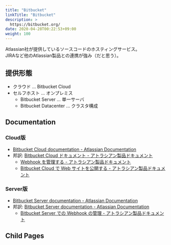 ```yaml
---
title: "Bitbucket"
linkTitle: "Bitbucket"
description: >
  https://bitbucket.org/
date: 2020-04-28T00:22:53+09:00
weight: 100
---
```


Atlassian社が提供しているソースコードのホスティングサービス。  
JIRAなど他のAtlassian製品との連携が強み（だと思う）。

## 提供形態

- クラウド ... Bitbucket Cloud
- セルフホスト ... オンプレミス
  - Bitbucket Server ... 単一サーバ
  - Bitbucket Datacenter ... クラスタ構成

## Documentation

### Cloud版

- [Bitbucket Cloud documentation - Atlassian Documentation](https://confluence.atlassian.com/bitbucket)
- 邦訳: [Bitbucket Cloud ドキュメント - アトラシアン製品ドキュメント](https://ja.confluence.atlassian.com/bitbucket/bitbucket-cloud-documentation-221448814.html)
  - [Webhook を管理する - アトラシアン製品ドキュメント](https://ja.confluence.atlassian.com/bitbucket/manage-webhooks-735643732.html)
  - [Bitbucket Cloud で Web サイトを公開する - アトラシアン製品ドキュメント](https://ja.confluence.atlassian.com/bitbucket/publishing-a-website-on-bitbucket-cloud-221449776.html)

### Server版

- [Bitbucket Server documentation - Atlassian Documentation](https://confluence.atlassian.com/bitbucketserver/bitbucket-server-documentation-776639749.html)
- 邦訳: [Bitbucket Server documentation - Atlassian Documentation](https://ja.confluence.atlassian.com/bitbucketserver/bitbucket-server-documentation-776639749.html)
  - [Bitbucket Server での Webhook の管理 - アトラシアン製品ドキュメント](https://ja.confluence.atlassian.com/bitbucketserver/managing-webhooks-in-bitbucket-server-938025878.html)

## Child Pages
